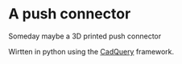 # A push connector

Someday maybe a 3D printed push connector

Wirtten in python using the [CadQuery](https://github.com/CadQuery/cadquery) framework.
